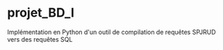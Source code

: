 # projet_BD_I
Implémentation en Python d'un outil de compilation de requêtes SPJRUD vers des requêtes SQL
